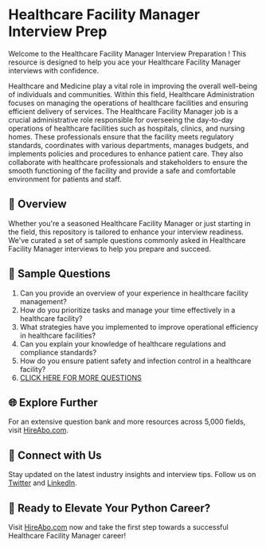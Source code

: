 # Healthcare Facility Manager Interview Prep

Welcome to the Healthcare Facility Manager Interview Preparation ! This resource is designed to help you ace your Healthcare Facility Manager interviews with confidence.

Healthcare and Medicine play a vital role in improving the overall well-being of individuals and communities. Within this field, Healthcare Administration focuses on managing the operations of healthcare facilities and ensuring efficient delivery of services. The Healthcare Facility Manager job is a crucial administrative role responsible for overseeing the day-to-day operations of healthcare facilities such as hospitals, clinics, and nursing homes. These professionals ensure that the facility meets regulatory standards, coordinates with various departments, manages budgets, and implements policies and procedures to enhance patient care. They also collaborate with healthcare professionals and stakeholders to ensure the smooth functioning of the facility and provide a safe and comfortable environment for patients and staff.

## 🚀 Overview

Whether you're a seasoned Healthcare Facility Manager or just starting in the field, this repository is tailored to enhance your interview readiness. We've curated a set of sample questions commonly asked in Healthcare Facility Manager interviews to help you prepare and succeed.

## 📝 Sample Questions

1. Can you provide an overview of your experience in healthcare facility management?
2. How do you prioritize tasks and manage your time effectively in a healthcare facility?
3. What strategies have you implemented to improve operational efficiency in healthcare facilities?
4. Can you explain your knowledge of healthcare regulations and compliance standards?
5. How do you ensure patient safety and infection control in a healthcare facility?
6. [CLICK HERE FOR MORE QUESTIONS](https://hireabo.com/job/2_4_23/Healthcare%20Facility%20Manager)

## 🌐 Explore Further

For an extensive question bank and more resources across 5,000 fields, visit [HireAbo.com](https://www.hireabo.com).

## 📱 Connect with Us

Stay updated on the latest industry insights and interview tips. Follow us on [Twitter](https://twitter.com/hireabo) and [LinkedIn](https://www.linkedin.com/in/hire-abo-3609972a8/).

## 🚀 Ready to Elevate Your Python Career?

Visit [HireAbo.com](https://www.hireabo.com) now and take the first step towards a successful Healthcare Facility Manager career!